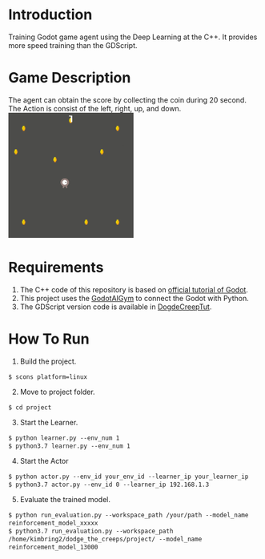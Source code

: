 # Introduction
Training Godot game agent using the Deep Learning at the C++. It provides more speed training than the GDScript.

# Game Description
The agent can obtain the score by collecting the coin during 20 second. The Action is consist of the left, right, up, and down.
<img src="images/godot_cpp_example.gif " width="250">

# Requirements
1. The C++ code of this repository is based on [official tutorial of Godot](https://docs.godotengine.org/en/stable/getting_started/first_2d_game/index.html).
2. This project uses the [GodotAIGym](https://github.com/lupoglaz/GodotAIGym) to connect the Godot with Python.
3. The GDScript version code is available in [DogdeCreepTut](https://github.com/kimbring2/GodotAIGym/tree/uint_type_update/Tutorials/DogdeCreepTut).

# How To Run
1. Build the project.
```
$ scons platform=linux
```

2. Move to project folder.
```
$ cd project
```

3. Start the Learner.
```
$ python learner.py --env_num 1
$ python3.7 learner.py --env_num 1
```

4. Start the Actor
```
$ python actor.py --env_id your_env_id --learner_ip your_learner_ip
$ python3.7 actor.py --env_id 0 --learner_ip 192.168.1.3
```

5. Evaluate the trained model.
```
$ python run_evaluation.py --workspace_path /your/path --model_name reinforcement_model_xxxxx
$ python3.7 run_evaluation.py --workspace_path /home/kimbring2/dodge_the_creeps/project/ --model_name reinforcement_model_13000
```
